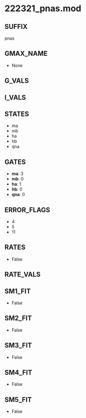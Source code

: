 # 222321_pnas.mod

## SUFFIX

pnas

## GMAX_NAME

- None

## G_VALS


## I_VALS


## STATES

- ma
- mb
- ha
- hb
- qna

## GATES

- **ma**: 3
- **mb**: 0
- **ha**: 1
- **hb**: 0
- **qna**: 0

## ERROR_FLAGS

- 4
- 5
- 11

## RATES

- False

## RATE_VALS


## SM1_FIT

- False

## SM2_FIT

- False

## SM3_FIT

- False

## SM4_FIT

- False

## SM5_FIT

- False

